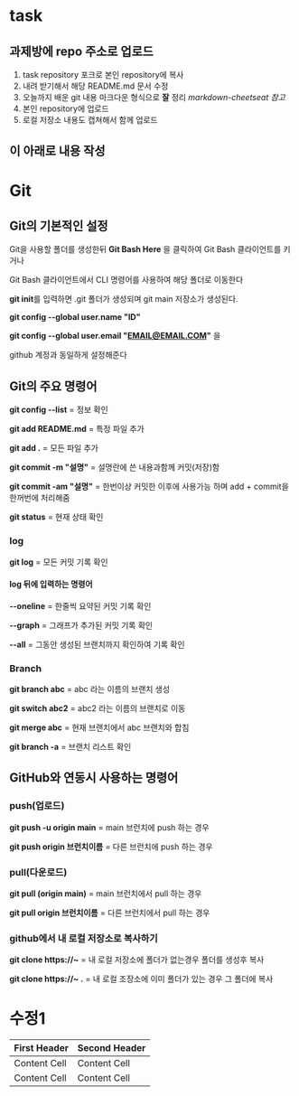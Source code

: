 # task

## 과제방에 repo 주소로 업로드

1. task repository 포크로 본인 repository에 복사
2. 내려 받기해서 해당 README.md 문서 수정
3. 오늘까지 배운 git 내용 마크다운 형식으로 __잘__ 정리
  _markdown-cheetseat 참고_
4. 본인 repository에 업로드
5. 로컬 저장소 내용도 캡쳐해서 함께 업로드

이 아래로 내용 작성
-
# Git # 

## Git의 기본적인 설정

Git을 사용할 폴더를 생성한뒤 **Git Bash Here** 을 클릭하여 Git Bash 클라이언트를 키거나 

Git Bash 클라이언트에서 CLI 명령어를 사용하여 해당 폴더로 이동한다

**git init**를 입력하면 .git 폴더가 생성되며 git main 저장소가 생성된다.

**git config --global user.name "ID"**

**git config --global user.email "EMAIL@EMAIL.COM"** 을 

github 계정과 동일하게 설정해준다

## Git의 주요 명령어 ##

**git config --list** = 정보 확인

**git add README.md** = 특정 파일 추가 

**git add .** = 모든 파일 추가

**git commit -m "설명"** = 설명란에 쓴 내용과함께 커밋(저장)함

**git commit -am "설명"** = 한번이상 커밋한 이후에 사용가능 하며 add + commit을 한꺼번에 처리해줌

**git status** = 현재 상태 확인

### log ###

**git log** = 모든 커밋 기록 확인

#### log 뒤에 입력하는 명령어 ####

**--oneline** = 한줄씩 요약된 커밋 기록 확인

**--graph** = 그래프가 추가된 커밋 기록 확인

**--all** = 그동안 생성된 브랜치까지 확인하여 기록 확인

### Branch ###

**git branch abc** = abc 라는 이름의 브랜치 생성

**git switch abc2** = abc2 라는 이름의 브랜치로 이동

**git merge abc** = 현재 브랜치에서 abc 브랜치와 합침

**git branch -a** = 브랜치 리스트 확인


## GitHub와 연동시 사용하는 명령어 ##


### push(업로드) ###

**git push -u origin main** = main 브런치에 push 하는 경우

**git push origin 브런치이름** = 다른 브런치에 push 하는 경우 

### pull(다운로드) ###

**git pull (origin main)** = main 브런치에서 pull 하는 경우

**git pull origin 브런치이름** = 다른 브런치에서 pull 하는 경우

### github에서 내 로컬 저장소로 복사하기 ###

**git clone https://~** = 내 로컬 저장소에 폴더가 없는경우 폴더를 생성후 복사

**git clone https://~ .** = 내 로컬 조장소에 이미 폴더가 있는 경우 그 폴더에 복사

















# 수정1


First Header  | Second Header
------------- |  -------------
Content Cell  | Content Cell
Content Cell  | Content Cell